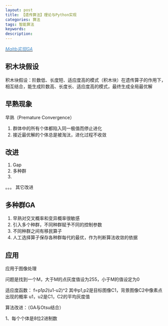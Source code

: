 ```yaml
---
layout: post
title: 【遗传算法】理论与Python实现
categories: 算法
tags: 智能算法
keywords:
description:
---
```


<a href='https://github.com/guofei9987/genetic-algorithm-Matlab'><i class="fa fa-github fa-lg" style="color:#428BCA;">Maltb实现GA</i></a>


## 积木块假设
积木块假设：阶数低、长度短、适应度高的模式（积木块）在遗传算子的作用下，相互结合，能生成阶数高、长度长、适应度高的模式，最终生成全局最优解

## 早熟现象  

早熟（Premature Convergence）  
1. 群体中的所有个体都陷入同一极值而停止进化
2. 接近最优解的个体总是被淘汰，进化过程不收敛

## 改进

1. Gap
2. 多种群
3.
。。。
其它改进




## 多种群GA

1. 早熟对交叉概率和变异概率很敏感
2. 引入多个种群，不同种群赋予不同的控制参数
3. 不同种群之间有移民算子
4. 人工选择算子保存各种群每代的最优，作为判断算法收敛的依据




## 应用
应用于图像处理

问题是找到一个M，大于M的点灰度值设为255，小于M的值设定为0

适应度函数：
f=p1*p2*(u1-u2)^2
其中p1,p2是目标图像C1，背景图像C2中像素点出现的概率
u1，u2是C1，C2的平均灰度值

算法改进：（GA与Otsu结合）

1、每个个体是8位2进制数
